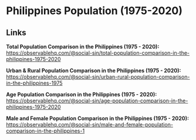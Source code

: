 # Philippines Population (1975-2020)

## Links

**Total Population Comparison in the Philippines (1975 - 2020):** https://observablehq.com/@social-sin/total-population-comparison-in-the-philippines-1975-2020

**Urban & Rural Population Comparison in the Philippines (1975 - 2020):** https://observablehq.com/@social-sin/urban-rural-population-comparison-in-the-philippines-1975

**Age Population Comparison in the Philippines (1975 - 2020):** https://observablehq.com/@social-sin/age-population-comparison-in-the-philippines-1975-2020

**Male and Female Population Comparison in the Philippines (1975 - 2020):** https://observablehq.com/@social-sin/male-and-female-population-comparison-in-the-philippines-1
